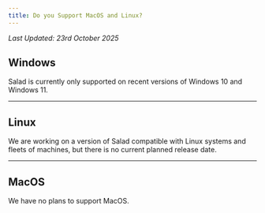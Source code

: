 ```yaml
---
title: Do you Support MacOS and Linux?
---
```


_Last Updated: 23rd October 2025_

## Windows

Salad is currently only supported on recent versions of Windows 10 and Windows 11.

---

## Linux

We are working on a version of Salad compatible with Linux systems and fleets of machines, but there is no current
planned release date.

---

## MacOS

We have no plans to support MacOS.

